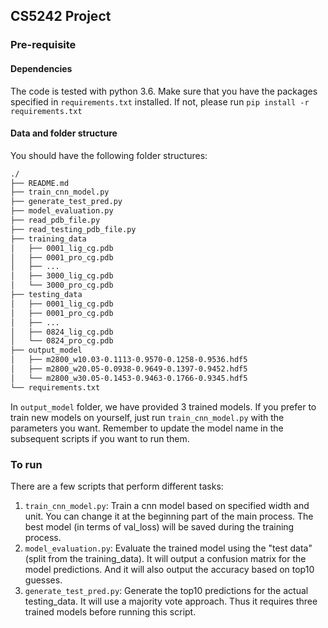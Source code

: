## CS5242 Project 

### Pre-requisite

#### Dependencies
The code is tested with python 3.6. 
Make sure that you have the packages specified in `requirements.txt` installed. If not, 
please run `pip install -r requirements.txt`

#### Data and folder structure
You should have the following folder structures:

```sh
./
├── README.md
├── train_cnn_model.py
├── generate_test_pred.py
├── model_evaluation.py
├── read_pdb_file.py
├── read_testing_pdb_file.py
├── training_data
│   ├── 0001_lig_cg.pdb
│   ├── 0001_pro_cg.pdb
│   ├── ...
│   ├── 3000_lig_cg.pdb
│   └── 3000_pro_cg.pdb
├── testing_data
│   ├── 0001_lig_cg.pdb
│   ├── 0001_pro_cg.pdb
│   ├── ...
│   ├── 0824_lig_cg.pdb
│   └── 0824_pro_cg.pdb
├── output_model
│   ├── m2800_w10.03-0.1113-0.9570-0.1258-0.9536.hdf5
│   ├── m2800_w20.05-0.0938-0.9649-0.1397-0.9452.hdf5
│   └── m2800_w30.05-0.1453-0.9463-0.1766-0.9345.hdf5
└── requirements.txt
```
In `output_model` folder, we have provided 3 trained models. If you prefer to train new models on yourself, just run `train_cnn_model.py` with the parameters you want. Remember to update the model name in the subsequent scripts if you want to run them.

### To run
There are a few scripts that perform different tasks:
1. `train_cnn_model.py`: Train a cnn model based on specified width and unit. You can change it
at the beginning part of the main process. The best model (in terms of val_loss) will be saved during
the training process. 
2. `model_evaluation.py`: Evaluate the trained model using the "test data" (split from the training_data). It will output a confusion matrix for the model predictions. And it will also output the accuracy based on top10 guesses.
3. `generate_test_pred.py`: Generate the top10 predictions for the actual testing_data. It will use a majority vote approach. Thus it requires three trained models before running this script.
